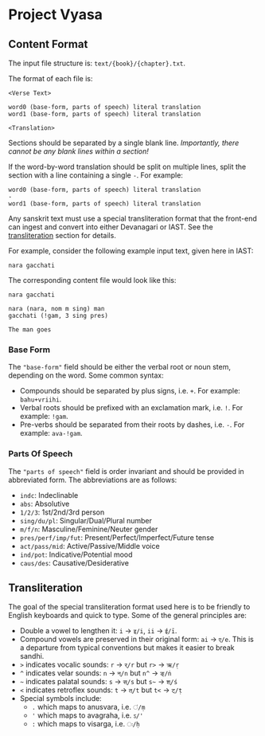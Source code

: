 # Project Vyasa

## Content Format

The input file structure is: `text/{book}/{chapter}.txt`.

The format of each file is:
```
<Verse Text>

word0 (base-form, parts of speech) literal translation
word1 (base-form, parts of speech) literal translation

<Translation>
```

Sections should be separated by a single blank line. 
*Importantly, there cannot be any blank lines within a section!*

If the word-by-word translation should be split on multiple lines, split the section
with a line containing a single `-`. For example:
```
word0 (base-form, parts of speech) literal translation
-
word1 (base-form, parts of speech) literal translation
```

Any sanskrit text must use a special transliteration format that the front-end can 
ingest and convert into either Devanagari or IAST. See the [transliteration](#transliteration)
section for details.


For example, consider the following example input text, given here in IAST:
```
nara gacchati
```

The corresponding content file would look like this:
```
nara gacchati

nara (nara, nom m sing) man
gacchati (!gam, 3 sing pres)

The man goes
```
### Base Form

The `"base-form"` field should be either the verbal root or noun stem, depending on the word.
Some common syntax:

- Compounds should be separated by plus signs, i.e. `+`. For example: `bahu+vriihi`.
- Verbal roots should be prefixed with an exclamation mark, i.e. `!`. For example: `!gam`.
- Pre-verbs should be separated from their roots by dashes, i.e. `-`. For example: `ava-!gam`.

### Parts Of Speech

The `"parts of speech"` field is order invariant and should be provided in abbreviated form. 
The abbreviations are as follows:

- `indc`: Indeclinable
- `abs`: Absolutive
- `1/2/3`: 1st/2nd/3rd person
- `sing/du/pl`: Singular/Dual/Plural number
- `m/f/n`: Masculine/Feminine/Neuter gender
- `pres/perf/imp/fut`: Present/Perfect/Imperfect/Future tense
- `act/pass/mid`: Active/Passive/Middle voice
- `ind/pot`: Indicative/Potential mood
- `caus/des`: Causative/Desiderative

## Transliteration 

The goal of the special transliteration format used here is to be friendly 
to English keyboards and quick to type. Some of the general principles are:

- Double a vowel to lengthen it: `i` -> `इ/i`, `ii` -> `ई/ī`.
- Compound vowels are preserved in their original form: `ai` -> `ए/e`.
  This is a departure from typical conventions but makes it easier to 
  break sandhi.
- `>` indicates vocalic sounds: `r` -> `र्/r` but `r>` -> `ऋ/ṛ`
- `^` indicates velar sounds: `n` -> `न्/n` but `n^` -> `ङ्/ṅ`
- `~` indicates palatal sounds: `s` -> `स्/s` but `s~` -> `श्/ś`
- `<` indicates retroflex sounds: `t` -> `त्/t` but `t<` -> `ट्/ṭ`
- Special symbols include:
  - `.` which maps to anusvara, i.e. `ं/ṃ`
  - `'` which maps to avagraha, i.e. `ऽ/'`
  - `:` which maps to visarga, i.e. `ः/ḥ`